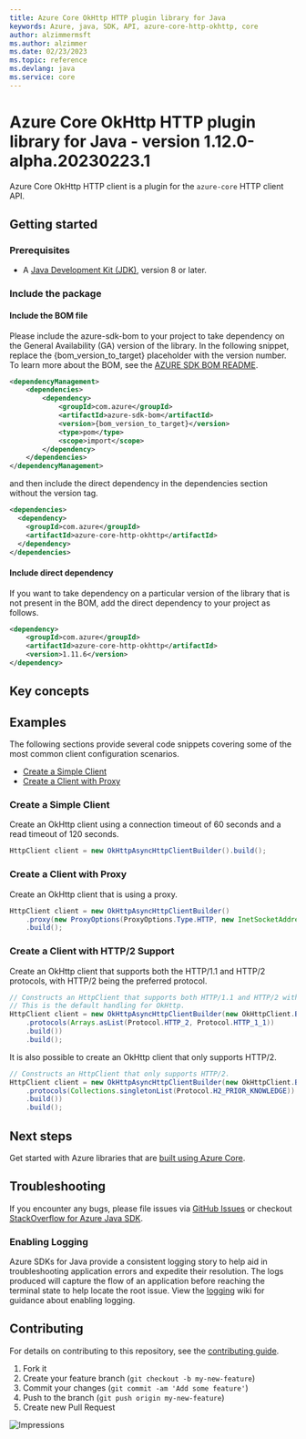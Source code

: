 ```yaml
---
title: Azure Core OkHttp HTTP plugin library for Java
keywords: Azure, java, SDK, API, azure-core-http-okhttp, core
author: alzimmermsft
ms.author: alzimmer
ms.date: 02/23/2023
ms.topic: reference
ms.devlang: java
ms.service: core
---
```

# Azure Core OkHttp HTTP plugin library for Java - version 1.12.0-alpha.20230223.1 


Azure Core OkHttp HTTP client is a plugin for the `azure-core` HTTP client API.

## Getting started

### Prerequisites

- A [Java Development Kit (JDK)][jdk_link], version 8 or later.

### Include the package
#### Include the BOM file

Please include the azure-sdk-bom to your project to take dependency on the General Availability (GA) version of the library. In the following snippet, replace the {bom_version_to_target} placeholder with the version number.
To learn more about the BOM, see the [AZURE SDK BOM README](https://github.com/Azure/azure-sdk-for-java/blob/main/sdk/boms/azure-sdk-bom/README.md).

```xml
<dependencyManagement>
    <dependencies>
        <dependency>
            <groupId>com.azure</groupId>
            <artifactId>azure-sdk-bom</artifactId>
            <version>{bom_version_to_target}</version>
            <type>pom</type>
            <scope>import</scope>
        </dependency>
    </dependencies>
</dependencyManagement>
```
and then include the direct dependency in the dependencies section without the version tag.

```xml
<dependencies>
  <dependency>
    <groupId>com.azure</groupId>
    <artifactId>azure-core-http-okhttp</artifactId>
  </dependency>
</dependencies>
```

#### Include direct dependency
If you want to take dependency on a particular version of the library that is not present in the BOM,
add the direct dependency to your project as follows.

[//]: # ({x-version-update-start;com.azure:azure-core-http-okhttp;current})
```xml
<dependency>
    <groupId>com.azure</groupId>
    <artifactId>azure-core-http-okhttp</artifactId>
    <version>1.11.6</version>
</dependency>
```
[//]: # ({x-version-update-end})

## Key concepts

## Examples

The following sections provide several code snippets covering some of the most common client configuration scenarios.

- [Create a Simple Client](#create-a-simple-client)
- [Create a Client with Proxy](#create-a-client-with-proxy)

### Create a Simple Client

Create an OkHttp client using a connection timeout of 60 seconds and a read timeout of 120 seconds.

```java readme-sample-createBasicClient
HttpClient client = new OkHttpAsyncHttpClientBuilder().build();
```

### Create a Client with Proxy

Create an OkHttp client that is using a proxy.

```java readme-sample-createProxyClient
HttpClient client = new OkHttpAsyncHttpClientBuilder()
    .proxy(new ProxyOptions(ProxyOptions.Type.HTTP, new InetSocketAddress("<proxy-host>", 8888)))
    .build();
```

### Create a Client with HTTP/2 Support

Create an OkHttp client that supports both the HTTP/1.1 and HTTP/2 protocols, with HTTP/2 being the preferred protocol.

```java readme-sample-useHttp2WithConfiguredOkHttpClient 
// Constructs an HttpClient that supports both HTTP/1.1 and HTTP/2 with HTTP/2 being the preferred protocol.
// This is the default handling for OkHttp.
HttpClient client = new OkHttpAsyncHttpClientBuilder(new OkHttpClient.Builder()
    .protocols(Arrays.asList(Protocol.HTTP_2, Protocol.HTTP_1_1))
    .build())
    .build();
```

It is also possible to create an OkHttp client that only supports HTTP/2.

```java readme-sample-useHttp2OnlyWithConfiguredOkHttpClient
// Constructs an HttpClient that only supports HTTP/2.
HttpClient client = new OkHttpAsyncHttpClientBuilder(new OkHttpClient.Builder()
    .protocols(Collections.singletonList(Protocol.H2_PRIOR_KNOWLEDGE))
    .build())
    .build();
```

## Next steps

Get started with Azure libraries that are [built using Azure Core](https://azure.github.io/azure-sdk/releases/latest/#java).

## Troubleshooting

If you encounter any bugs, please file issues via [GitHub Issues](https://github.com/Azure/azure-sdk-for-java/issues/new/choose)
or checkout [StackOverflow for Azure Java SDK](https://stackoverflow.com/questions/tagged/azure-java-sdk).

### Enabling Logging

Azure SDKs for Java provide a consistent logging story to help aid in troubleshooting application errors and expedite
their resolution. The logs produced will capture the flow of an application before reaching the terminal state to help
locate the root issue. View the [logging][logging] wiki for guidance about enabling logging.

## Contributing

For details on contributing to this repository, see the [contributing guide](https://github.com/Azure/azure-sdk-for-java/blob/main/CONTRIBUTING.md).

1. Fork it
1. Create your feature branch (`git checkout -b my-new-feature`)
1. Commit your changes (`git commit -am 'Add some feature'`)
1. Push to the branch (`git push origin my-new-feature`)
1. Create new Pull Request

<!-- Links -->
[logging]: https://github.com/Azure/azure-sdk-for-java/wiki/Logging-with-Azure-SDK
[jdk_link]: /java/azure/jdk/?view=azure-java-stable

![Impressions](https://azure-sdk-impressions.azurewebsites.net/api/impressions/azure-sdk-for-java%2Fsdk%2Fcore%2Fazure-core-http-okhttp%2FREADME.png)

